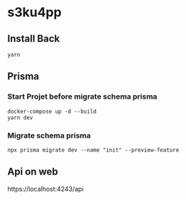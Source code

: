 # s3ku4pp

## Install Back
```yarn``` 

## Prisma
### Start Projet before migrate schema prisma
```docker-compose up -d --build```\
````yarn dev````
### Migrate schema prisma
```npx prisma migrate dev --name "init" --preview-feature```

## Api on web
https://localhost:4243/api
